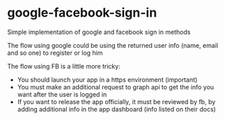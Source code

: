 # google-facebook-sign-in
Simple implementation of google and facebook sign in methods

The flow using google could be using the returned user info (name, email and so one) to 
register or log him

The flow using FB is a little more tricky:
- You should launch your app in a https environment (important)
- You must make an additional request to graph api to get the info you want after the user is logged in
- If you want to release the app officially, it must be reviewed by fb, by adding additional info in the app dashboard
(info listed on their docs)

